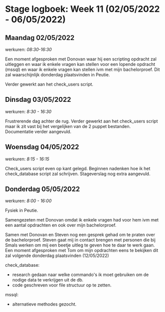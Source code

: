 # Stage logboek: Week 11 (02/05/2022 - 06/05/2022)

## Maandag 02/05/2022

werkuren: _08:30-16:30_

Een moment afgesproken met Donovan waar hij een scripting opdracht zal uitleggen en waar ik enkele vragen kan stellen voor een lopende opdracht (mssql) en waar ik enkele vragen kan stellen ivm met mijn bachelorproef. Dit zal waarschijnlijk donderdag plaatsvinden in Peutie.

Verder gewerkt aan het check_users script.

## Dinsdag 03/05/2022

werkuren: _8:30 - 16:30_

Frustrerende dag achter de rug. Verder gewerkt aan het check_users script maar ik zit vast bij het vergelijken van de 2 puppet bestanden. Documentatie verder aangevuld.

## Woensdag 04/05/2022

werkuren: _8:15 - 16:15_

Check_users script even op kant gelegd. Beginnen nadenken hoe ik het check_database script zal schrijven. Stageverslag nog extra aangevuld.

## Donderdag 05/05/2022

werkuren: _8:00 - 16:00_

Fysiek in Peutie.

Samengezeten met Donovan omdat ik enkele vragen had voor hem ivm met een aantal opdrachten en ook over mijn bachelorproef.

Samen met Donovan en Steven nog een gesprek gehad om te praten over de bachelorproef. Steven gaat mij in contact brengen met personen die bij Smals werken om mij een beetje uitleg te geven hoe te daar te werk gaan.
Een moment afgesproken met Tom om mijn opdrachten eens te bekijken dit zal volgende donderdag plaatsvinden (12/05/2022)

check_database:

- research gedaan naar welke commando's ik moet gebruiken om de nodige data te verkrijgen uit de db.
- code geschreven voor file structuur op te zetten.

mssql:

- alternatieve methodes gezocht.
